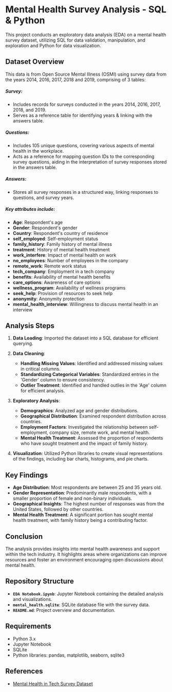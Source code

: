 # Mental Health Survey Analysis - SQL & Python

This project conducts an exploratory data analysis (EDA) on a mental health survey dataset, utilizing SQL for data validation, manipulation, and exploration and Python for data visualization.

## Dataset Overview
This data is from Open Source Mental Illness (OSMI) using survey data from the years 2014, 2016, 2017, 2018 and 2019, comprising of 3 tables:

##### Survey: 
- Includes records for surveys conducted in the years 2014, 2016, 2017, 2018, and 2019.
- Serves as a reference table for identifying years & linking with the answers table.
##### Questions: 
- Includes 105 unique questions, covering various aspects of mental health in the workplace.
- Acts as a reference for mapping question IDs to the corresponding survey questions, aiding in the interpretation of survey responses stored in the answers table.
##### Answers:
- Stores all survey responses in a structured way, linking responses to questions, and survey years.

##### Key attributes include:
- **Age**: Respondent's age
- **Gender**: Respondent's gender
- **Country**: Respondent's country of residence
- **self_employed**: Self-employment status
- **family_history**: Family history of mental illness
- **treatment**: History of mental health treatment
- **work_interfere**: Impact of mental health on work
- **no_employees**: Number of employees in the company
- **remote_work**: Remote work status
- **tech_company**: Employment in a tech company
- **benefits**: Availability of mental health benefits
- **care_options**: Awareness of care options
- **wellness_program**: Availability of wellness programs
- **seek_help**: Provision of resources to seek help
- **anonymity**: Anonymity protection
- **mental_health_interview**: Willingness to discuss mental health in an interview

## Analysis Steps

1. **Data Loading**: Imported the dataset into a SQL database for efficient querying.

2. **Data Cleaning**:
   - **Handling Missing Values**: Identified and addressed missing values in critical columns.
   - **Standardizing Categorical Variables**: Standardized entries in the 'Gender' column to ensure consistency.
   - **Outlier Treatment**: Identified and handled outlies in the 'Age' column for efficient analysis.

3. **Exploratory Analysis**:
   - **Demographics**: Analyzed age and gender distributions.
   - **Geographical Distribution**: Examined respondent distribution across countries.
   - **Employment Factors**: Investigated the relationship between self-employment, company size, remote work, and mental health.
   - **Mental Health Treatment**: Assessed the proportion of respondents who have sought treatment and the impact of family history.

4. **Visualization**: Utilized Python libraries to create visual representations of the findings, including bar charts, histograms, and pie charts. 

## Key Findings

- **Age Distribution**: Most respondents are between 25 and 35 years old.
- **Gender Representation**: Predominantly male respondents, with a smaller proportion of female and non-binary individuals.
- **Geographical Insights**: The highest number of responses was from the United States, followed by other countries.
- **Mental Health Treatment**: A significant portion has sought mental health treatment, with family history being a contributing factor.

## Conclusion

The analysis provides insights into mental health awareness and support within the tech industry. It highlights areas where organizations can improve resources and foster an environment encouraging open discussions about mental health.

## Repository Structure

- **`EDA Notebook.ipynb`**: Jupyter Notebook containing the detailed analysis and visualizations.
- **`mental_health.sqlite`**: SQLite database file with the survey data.
- **`README.md`**: Project overview and documentation.

## Requirements

- Python 3.x
- Jupyter Notebook
- SQLite
- Python libraries: pandas, matplotlib, seaborn, sqlite3

## References
- [Mental Health in Tech Survey Dataset](https://www.kaggle.com/datasets/anth7310/mental-health-in-the-tech-industry/data?select=mental_health.sqlite)

